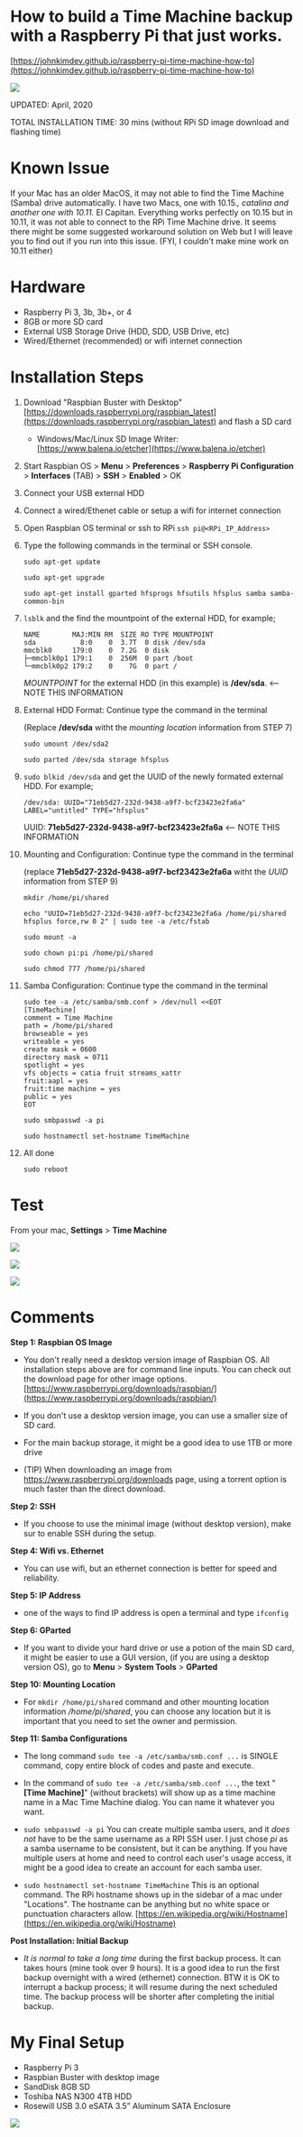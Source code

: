 # How to build a Time Machine backup with a Raspberry Pi that just works. 

[https://johnkimdev.github.io/raspberry-pi-time-machine-how-to](https://johnkimdev.github.io/raspberry-pi-time-machine-how-to)

![](images/logo.png)

UPDATED: April, 2020

TOTAL INSTALLATION TIME: 30 mins (without RPi SD image download and flashing time)

# Known Issue
If your Mac has an older MacOS, it may not able to find the Time Machine (Samba) drive automatically. I have two Macs, one with 10.15.*, catalina and another one with 10.11.* El Capitan. Everything works perfectly on 10.15 but in 10.11, it was not able to connect to the RPi Time Machine drive. It seems there might be some suggested workaround solution on Web but I will leave you to find out if you run into this issue. (FYI, I couldn't make mine work on 10.11 either) 

# Hardware
* Raspberry Pi 3, 3b, 3b+, or 4 
* 8GB or more SD card 
* External USB Storage Drive (HDD, SDD, USB Drive, etc)
* Wired/Ethernet (recommended) or wifi internet connection

# Installation Steps
1. Download "Raspbian Buster with Desktop" [https://downloads.raspberrypi.org/raspbian_latest](https://downloads.raspberrypi.org/raspbian_latest) and flash a SD card
	* Windows/Mac/Linux SD Image Writer: [https://www.balena.io/etcher](https://www.balena.io/etcher) 	 
2. Start Raspbian OS > **Menu** > **Preferences** > **Raspberry Pi Configuration** > **Interfaces** (TAB) > **SSH** > **Enabled** > OK
3. Connect your USB external HDD 
4. Connect a wired/Ethenet cable or setup a wifi for internet connection
5. Open Raspbian OS terminal or ssh to RPi `ssh pi@<RPi_IP_Address>`
6. Type the following commands in the terminal or SSH console.

	```console
	sudo apt-get update
	```
	```console
	sudo apt-get upgrade
	```
	```console
	sudo apt-get install gparted hfsprogs hfsutils hfsplus samba samba-common-bin
	```

7. `lsblk` and the find the mountpoint of the external HDD, for example;

	```
	NAME        MAJ:MIN RM  SIZE RO TYPE MOUNTPOINT
	sda           8:0    0  3.7T  0 disk /dev/sda
	mmcblk0     179:0    0  7.2G  0 disk
	├─mmcblk0p1 179:1    0  256M  0 part /boot
	└─mmcblk0p2 179:2    0    7G  0 part /
	```	
	*MOUNTPOINT* for the external HDD (in this example) is **/dev/sda**. <-- NOTE THIS INFORMATION
	
8.	External HDD Format: Continue type the command in the terminal
	
	(Replace **/dev/sda** witht the *mounting location* information from STEP 7)
	
	```console
	sudo umount /dev/sda2
	```
	```console
	sudo parted /dev/sda storage hfsplus
	```
	
9. `sudo blkid /dev/sda` and get the UUID of the newly formated external HDD. For example; 
	```
	/dev/sda: UUID="71eb5d27-232d-9438-a9f7-bcf23423e2fa6a" LABEL="untitled" TYPE="hfsplus"
	```

	UUID: **71eb5d27-232d-9438-a9f7-bcf23423e2fa6a**  <-- NOTE THIS INFORMATION
	
10.	Mounting and Configuration: Continue type the command in the terminal 

	(replace **71eb5d27-232d-9438-a9f7-bcf23423e2fa6a** witht the *UUID* information from STEP 9)
	
	```console
	mkdir /home/pi/shared
	```

	```console
	echo "UUID=71eb5d27-232d-9438-a9f7-bcf23423e2fa6a /home/pi/shared hfsplus force,rw 0 2" | sudo tee -a /etc/fstab
	```

	```console
	sudo mount -a
	```

	```console
	sudo chown pi:pi /home/pi/shared
	```

	```console
	sudo chmod 777 /home/pi/shared
	```
	
11.	Samba Configuration: Continue type the command in the terminal 

	```console
	sudo tee -a /etc/samba/smb.conf > /dev/null <<EOT
	[TimeMachine]
	comment = Time Machine
	path = /home/pi/shared
	browseable = yes
	writeable = yes
	create mask = 0600
	directory mask = 0711
	spotlight = yes
	vfs objects = catia fruit streams_xattr
	fruit:aapl = yes
	fruit:time machine = yes
	public = yes
	EOT
	```

	```console
	sudo smbpasswd -a pi
	```
	
	```console
	sudo hostnamectl set-hostname TimeMachine
	```
	
12. All done	

	```console
	sudo reboot
	```

# Test
From your mac, **Settings** > **Time Machine**

![](images/timemachine_1.png)

![](images/timemachine_2.png)

![](images/timemachine_3.png)
	
# Comments

**Step 1: Raspbian OS Image**
* You don't really need a desktop version image of Raspbian OS. All installation steps above are for command line inputs. You can check out the download page for other image options. [https://www.raspberrypi.org/downloads/raspbian/](https://www.raspberrypi.org/downloads/raspbian/)

* If you don't use a desktop version image, you can use a smaller size of SD card.

* For the main backup storage, it might be a good idea to use 1TB or more drive

* (TIP) When downloading an image from https://www.raspberrypi.org/downloads page, using a torrent option is much faster than the direct download. 

**Step 2: SSH**
* If you choose to use the minimal image (without desktop version), make sur to enable SSH during the setup.

**Step 4: Wifi vs. Ethernet**
* You can use wifi, but an ethernet connection is better for speed and reliability. 

**Step 5: IP Address**
* one of the ways to find IP address is open a terminal and type `ifconfig` 

**Step 6: GParted**
* If you want to divide your hard drive or use a potion of the main SD card, it might be easier to use a GUI version, (if you are using a desktop version OS), go to **Menu** > **System Tools** > **GParted** 

**Step 10: Mounting Location**
* For `mkdir /home/pi/shared` command and other mounting location information */home/pi/shared*, you can choose any location but it is important that you need to set the owner and permission.  

**Step 11: Samba Configurations**
* The long command `sudo tee -a /etc/samba/smb.conf ...` is SINGLE command, copy entire block of codes and paste and execute.

* In the command of `sudo tee -a /etc/samba/smb.conf ...`, the text "**[Time Machine]**" (without brackets) will show up as a time machine name in a Mac Time Machine dialog. You can name it whatever you want.

* `sudo smbpasswd -a pi` You can create multiple samba users, and it _does not_ have to be the same username as a RPI SSH user. I just chose *pi* as a samba username to be consistent, but it can be anything. If you have multiple users at home and need to control each user's usage access, it might be a good idea to create an account for each samba user.

* `sudo hostnamectl set-hostname TimeMachine` This is an optional command. The RPi hostname shows up in the sidebar of a mac under "Locations". The hostname can be anything but no white space or punctuation characters allow. [https://en.wikipedia.org/wiki/Hostname](https://en.wikipedia.org/wiki/Hostname)

**Post Installation: Initial Backup**
* _It is normal to take a long time_ during the first backup process. It can takes hours (mine took over 9 hours). It is a good idea to run the first backup overnight with a wired (ethernet) connection. BTW it is OK to interrupt a backup process; it will resume during the next scheduled time. The backup process will be shorter after completing the initial backup. 

# My Final Setup

* Raspberry Pi 3
* Raspbian Buster with desktop image
* SandDisk 8GB SD
* Toshiba NAS N300 4TB HDD
* Rosewill USB 3.0 eSATA 3.5” Aluminum SATA Enclosure

![](images/mysetup.jpg)
